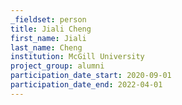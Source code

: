 ```yaml
---
_fieldset: person
title: Jiali Cheng
first_name: Jiali
last_name: Cheng
institution: McGill University
project_group: alumni
participation_date_start: 2020-09-01
participation_date_end: 2022-04-01
---
```

